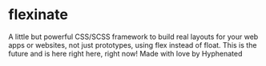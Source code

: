 # flexinate
A little but powerful CSS/SCSS framework to build real layouts for your web apps or websites, not just prototypes, using flex instead of float. This is the future and is here right here, right now! Made with love by Hyphenated
